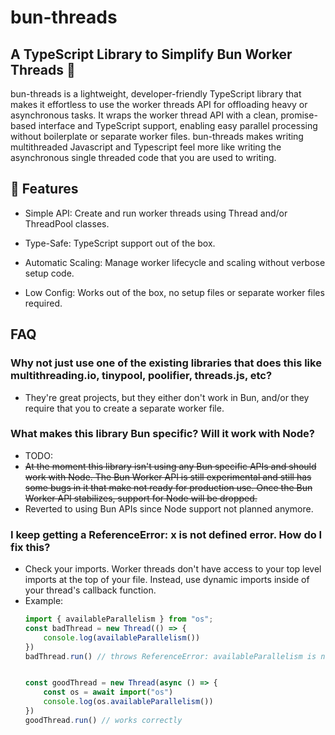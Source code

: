 # bun-threads

## A TypeScript Library to Simplify Bun Worker Threads 🧵
bun-threads is a lightweight, developer-friendly TypeScript library that makes it effortless to use the worker threads API for offloading heavy or asynchronous tasks. It wraps the worker thread API with a clean, promise-based interface and TypeScript support, enabling easy parallel processing without boilerplate or separate worker files. bun-threads makes writing multithreaded Javascript and Typescript feel more like writing the asynchronous single threaded code that you are used to writing.

## 🔧 Features
- Simple API: Create and run worker threads using Thread and/or ThreadPool classes.

- Type-Safe: TypeScript support out of the box.

- Automatic Scaling: Manage worker lifecycle and scaling without verbose setup code.

- Low Config: Works out of the box, no setup files or separate worker files required.

## FAQ
### Why not just use one of the existing libraries that does this like multithreading.io, tinypool, poolifier, threads.js, etc?
- They're great projects, but they either don't work in Bun, and/or they require that you to create a separate worker file.

### What makes this library Bun specific? Will it work with Node?
- TODO:
- ~~At the moment this library isn't using any Bun specific APIs and should work with Node. The Bun Worker API is still experimental and still has some bugs in it that make not ready for production use. Once the Bun Worker API stabilizes, support for Node will be dropped.~~
- Reverted to using Bun APIs since Node support not planned anymore.

### I keep getting a ReferenceError: x is not defined error. How do I fix this?
- Check your imports. Worker threads don't have access to your top level imports at the top of your file.
Instead, use dynamic imports inside of your thread's callback function.
- Example:
  ```ts
  import { availableParallelism } from "os";
  const badThread = new Thread(() => {
      console.log(availableParallelism())
  })
  badThread.run() // throws ReferenceError: availableParallelism is not defined

  
  const goodThread = new Thread(async () => {
      const os = await import("os")
      console.log(os.availableParallelism())
  })
  goodThread.run() // works correctly
  ```
